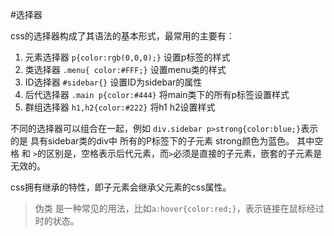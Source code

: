 #选择器

css的选择器构成了其语法的基本形式，最常用的主要有：

1. 元素选择器 `p{color:rgb(0,0,0);}` 设置p标签的样式
2. 类选择器  `.menu{ color:#FFF;}` 设置menu类的样式
3. ID选择器  `#sidebar{}` 设置ID为sidebar的属性
4. 后代选择器 `.main p{color:#444}` 将main类下的所有p标签设置样式
5. 群组选择器 `h1,h2{color:#222}` 将h1 h2设置样式

不同的选择器可以组合在一起，例如 `div.sidebar p>strong{color:blue;}`表示的是 具有sidebar类的div中 所有的P标签下的子元素 strong颜色为蓝色。 其中空格 和 `>`的区别是，空格表示后代元素，而`>`必须是直接的子元素，嵌套的子元素是无效的。

css拥有继承的特性，即子元素会继承父元素的css属性。

> 伪类 是一种常见的用法，比如`a:hover{color:red;}`，表示链接在鼠标经过时的状态。




